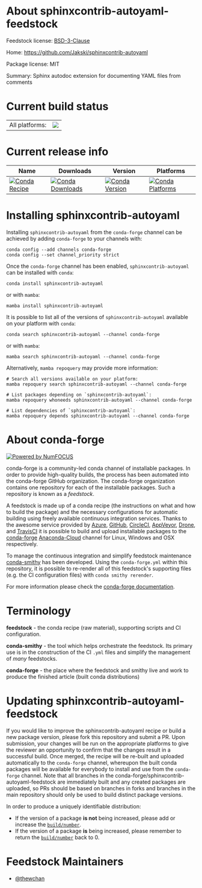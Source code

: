 About sphinxcontrib-autoyaml-feedstock
======================================

Feedstock license: [BSD-3-Clause](https://github.com/conda-forge/sphinxcontrib-autoyaml-feedstock/blob/main/LICENSE.txt)

Home: https://github.com/Jakski/sphinxcontrib-autoyaml

Package license: MIT

Summary: Sphinx autodoc extension for documenting YAML files from comments

Current build status
====================


<table><tr><td>All platforms:</td>
    <td>
      <a href="https://dev.azure.com/conda-forge/feedstock-builds/_build/latest?definitionId=15126&branchName=main">
        <img src="https://dev.azure.com/conda-forge/feedstock-builds/_apis/build/status/sphinxcontrib-autoyaml-feedstock?branchName=main">
      </a>
    </td>
  </tr>
</table>

Current release info
====================

| Name | Downloads | Version | Platforms |
| --- | --- | --- | --- |
| [![Conda Recipe](https://img.shields.io/badge/recipe-sphinxcontrib--autoyaml-green.svg)](https://anaconda.org/conda-forge/sphinxcontrib-autoyaml) | [![Conda Downloads](https://img.shields.io/conda/dn/conda-forge/sphinxcontrib-autoyaml.svg)](https://anaconda.org/conda-forge/sphinxcontrib-autoyaml) | [![Conda Version](https://img.shields.io/conda/vn/conda-forge/sphinxcontrib-autoyaml.svg)](https://anaconda.org/conda-forge/sphinxcontrib-autoyaml) | [![Conda Platforms](https://img.shields.io/conda/pn/conda-forge/sphinxcontrib-autoyaml.svg)](https://anaconda.org/conda-forge/sphinxcontrib-autoyaml) |

Installing sphinxcontrib-autoyaml
=================================

Installing `sphinxcontrib-autoyaml` from the `conda-forge` channel can be achieved by adding `conda-forge` to your channels with:

```
conda config --add channels conda-forge
conda config --set channel_priority strict
```

Once the `conda-forge` channel has been enabled, `sphinxcontrib-autoyaml` can be installed with `conda`:

```
conda install sphinxcontrib-autoyaml
```

or with `mamba`:

```
mamba install sphinxcontrib-autoyaml
```

It is possible to list all of the versions of `sphinxcontrib-autoyaml` available on your platform with `conda`:

```
conda search sphinxcontrib-autoyaml --channel conda-forge
```

or with `mamba`:

```
mamba search sphinxcontrib-autoyaml --channel conda-forge
```

Alternatively, `mamba repoquery` may provide more information:

```
# Search all versions available on your platform:
mamba repoquery search sphinxcontrib-autoyaml --channel conda-forge

# List packages depending on `sphinxcontrib-autoyaml`:
mamba repoquery whoneeds sphinxcontrib-autoyaml --channel conda-forge

# List dependencies of `sphinxcontrib-autoyaml`:
mamba repoquery depends sphinxcontrib-autoyaml --channel conda-forge
```


About conda-forge
=================

[![Powered by
NumFOCUS](https://img.shields.io/badge/powered%20by-NumFOCUS-orange.svg?style=flat&colorA=E1523D&colorB=007D8A)](https://numfocus.org)

conda-forge is a community-led conda channel of installable packages.
In order to provide high-quality builds, the process has been automated into the
conda-forge GitHub organization. The conda-forge organization contains one repository
for each of the installable packages. Such a repository is known as a *feedstock*.

A feedstock is made up of a conda recipe (the instructions on what and how to build
the package) and the necessary configurations for automatic building using freely
available continuous integration services. Thanks to the awesome service provided by
[Azure](https://azure.microsoft.com/en-us/services/devops/), [GitHub](https://github.com/),
[CircleCI](https://circleci.com/), [AppVeyor](https://www.appveyor.com/),
[Drone](https://cloud.drone.io/welcome), and [TravisCI](https://travis-ci.com/)
it is possible to build and upload installable packages to the
[conda-forge](https://anaconda.org/conda-forge) [Anaconda-Cloud](https://anaconda.org/)
channel for Linux, Windows and OSX respectively.

To manage the continuous integration and simplify feedstock maintenance
[conda-smithy](https://github.com/conda-forge/conda-smithy) has been developed.
Using the ``conda-forge.yml`` within this repository, it is possible to re-render all of
this feedstock's supporting files (e.g. the CI configuration files) with ``conda smithy rerender``.

For more information please check the [conda-forge documentation](https://conda-forge.org/docs/).

Terminology
===========

**feedstock** - the conda recipe (raw material), supporting scripts and CI configuration.

**conda-smithy** - the tool which helps orchestrate the feedstock.
                   Its primary use is in the construction of the CI ``.yml`` files
                   and simplify the management of *many* feedstocks.

**conda-forge** - the place where the feedstock and smithy live and work to
                  produce the finished article (built conda distributions)


Updating sphinxcontrib-autoyaml-feedstock
=========================================

If you would like to improve the sphinxcontrib-autoyaml recipe or build a new
package version, please fork this repository and submit a PR. Upon submission,
your changes will be run on the appropriate platforms to give the reviewer an
opportunity to confirm that the changes result in a successful build. Once
merged, the recipe will be re-built and uploaded automatically to the
`conda-forge` channel, whereupon the built conda packages will be available for
everybody to install and use from the `conda-forge` channel.
Note that all branches in the conda-forge/sphinxcontrib-autoyaml-feedstock are
immediately built and any created packages are uploaded, so PRs should be based
on branches in forks and branches in the main repository should only be used to
build distinct package versions.

In order to produce a uniquely identifiable distribution:
 * If the version of a package **is not** being increased, please add or increase
   the [``build/number``](https://docs.conda.io/projects/conda-build/en/latest/resources/define-metadata.html#build-number-and-string).
 * If the version of a package **is** being increased, please remember to return
   the [``build/number``](https://docs.conda.io/projects/conda-build/en/latest/resources/define-metadata.html#build-number-and-string)
   back to 0.

Feedstock Maintainers
=====================

* [@thewchan](https://github.com/thewchan/)

